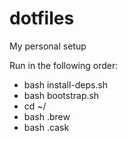 dotfiles
========

My personal setup

Run in the following order:

- bash install-deps.sh
- bash bootstrap.sh
- cd ~/
- bash .brew
- bash .cask
